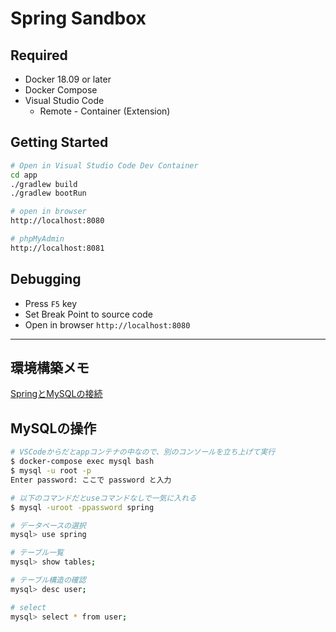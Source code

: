 # Spring Sandbox

## Required

- Docker 18.09 or later
- Docker Compose
- Visual Studio Code
  - Remote - Container (Extension)

## Getting Started

```sh
# Open in Visual Studio Code Dev Container
cd app
./gradlew build
./gradlew bootRun

# open in browser
http://localhost:8080

# phpMyAdmin
http://localhost:8081
```

## Debugging

- Press `F5` key
- Set Break Point to source code
- Open in browser `http://localhost:8080`

---

## 環境構築メモ

[SpringとMySQLの接続](https://spring.pleiades.io/guides/gs/accessing-data-mysql/)

## MySQLの操作

```sh
# VSCodeからだとappコンテナの中なので、別のコンソールを立ち上げて実行
$ docker-compose exec mysql bash
$ mysql -u root -p
Enter password: ここで password と入力

# 以下のコマンドだとuseコマンドなしで一気に入れる
$ mysql -uroot -ppassword spring

# データベースの選択
mysql> use spring

# テーブル一覧
mysql> show tables;

# テーブル構造の確認
mysql> desc user;

# select
mysql> select * from user;
```
